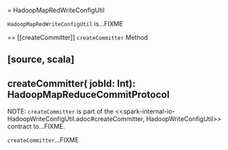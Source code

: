= HadoopMapRedWriteConfigUtil

`HadoopMapRedWriteConfigUtil` is...FIXME

== [[createCommitter]] `createCommitter` Method

[source, scala]
----
createCommitter(
  jobId: Int): HadoopMapReduceCommitProtocol
----

NOTE: `createCommitter` is part of the <<spark-internal-io-HadoopWriteConfigUtil.adoc#createCommitter, HadoopWriteConfigUtil>> contract to...FIXME.

`createCommitter`...FIXME
